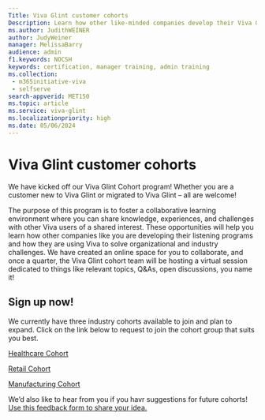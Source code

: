 ```yaml
---
Title: Viva Glint customer cohorts
Description: Learn how other like-minded companies develop their Viva Glint listening programs to solve challenges.
ms.author: JudithWEINER
author: JudyWeiner
manager: MelissaBarry
audience: admin
f1.keywords: NOCSH
keywords: certification, manager training, admin training
ms.collection: 
 - m365initiative-viva
 - selfserve
search-appverid: MET150
ms.topic: article
ms.service: viva-glint
ms.localizationpriority: high
ms.date: 05/06/2024
---
```


# Viva Glint customer cohorts

We have kicked off our Viva Glint Cohort program! Whether you are a customer new to Viva Glint or migrated to Viva Glint – all are welcome! 

The purpose of this program is to foster a collaborative learning environment where you can share knowledge, experiences, and challenges with other Viva users of a shared interest.  These opportunities will help you learn how other companies like you are developing their listening programs and how they are using Viva to solve organizational and industry challenges. We have created an online space for you to collaborate, and once a quarter, the Viva Glint cohort team will be hosting a virtual session dedicated to things like relevant topics, Q&As, open discussions, you name it!  

## Sign up now!

We currently have three industry cohorts available to join and plan to expand. Click on the link below to request to join the cohort group that suits you best. 

[Healthcare Cohort](https://go.microsoft.com/fwlink/?linkid=2269828)

[Retail Cohort](https://go.microsoft.com/fwlink/?linkid=2269542)

[Manufacturing Cohort](https://go.microsoft.com/fwlink/?linkid=2269829) 
 
We’d also like to hear from you if you havr suggestions for future cohorts! [Use this feedback form to share your idea.](https://forms.office.com/r/nAUSbLrhAz)
